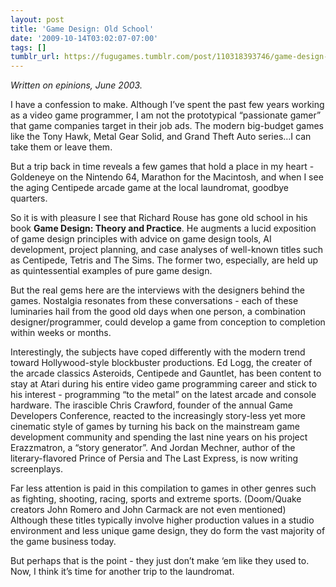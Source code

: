```yaml
---
layout: post
title: 'Game Design: Old School'
date: '2009-10-14T03:02:07-07:00'
tags: []
tumblr_url: https://fugugames.tumblr.com/post/110318393746/game-design-old-school
---
```

_Written on epinions, June 2003._

I have a confession to make. Although I’ve spent the past few years working as a video game programmer, I am not the prototypical “passionate gamer” that game companies target in their job ads. The modern big-budget games like the Tony Hawk, Metal Gear Solid, and Grand Theft Auto series…I can take them or leave them.

But a trip back in time reveals a few games that hold a place in my heart - Goldeneye on the Nintendo 64, Marathon for the Macintosh, and when I see the aging Centipede arcade game at the local laundromat, goodbye quarters.

So it is with pleasure I see that Richard Rouse has gone old school in his book **Game Design: Theory and Practice**. He augments a lucid exposition of game design principles with advice on game design tools, AI development, project planning, and case analyses of well-known titles such as Centipede, Tetris and The Sims. The former two, especially, are held up as quintessential examples of pure game design.

But the real gems here are the interviews with the designers behind the games. Nostalgia resonates from these conversations - each of these luminaries hail from the good old days when one person, a combination designer/programmer, could develop a game from conception to completion within weeks or months.

Interestingly, the subjects have coped differently with the modern trend toward Hollywood-style blockbuster productions. Ed Logg, the creater of the arcade classics Asteroids, Centipede and Gauntlet, has been content to stay at Atari during his entire video game programming career and stick to his interest - programming “to the metal” on the latest arcade and console hardware. The irascible Chris Crawford, founder of the annual Game Developers Conference, reacted to the increasingly story-less yet more cinematic style of games by turning his back on the mainstream game development community and spending the last nine years on his project Erazzmatron, a “story generator”. And Jordan Mechner, author of the literary-flavored Prince of Persia and The Last Express, is now writing screenplays.

Far less attention is paid in this compilation to games in other genres such as fighting, shooting, racing, sports and extreme sports. (Doom/Quake creators John Romero and John Carmack are not even mentioned) Although these titles typically involve higher production values in a studio environment and less unique game design, they do form the vast majority of the game business today.

But perhaps that is the point - they just don’t make ‘em like they used to. Now, I think it’s time for another trip to the laundromat.

